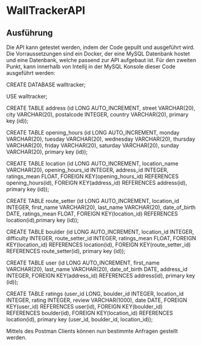 # WallTrackerAPI

## Ausführung
Die API kann getestet werden, indem der Code gepullt und ausgeführt wird.
Die Vorraussetzungen sind ein Docker, der eine MySQL Datenbank hostet und eine Datenbank, welche passend zur API aufgebaut ist. Für den zweiten Punkt, kann innerhalb von Intellij in der MySQL Konsole dieser Code ausgeführt werden:


CREATE DATABASE walltracker;

USE walltracker;

CREATE TABLE address (id LONG AUTO_INCREMENT, street VARCHAR(20), city VARCHAR(20), postalcode INTEGER, country VARCHAR(20), primary key (id));

CREATE TABLE opening_hours (id LONG AUTO_INCREMENT, monday VARCHAR(20), tuesday VARCHAR(20), wednesday VARCHAR(20), thursday VARCHAR(20), friday VARCHAR(20), saturday VARCHAR(20), sunday VARCHAR(20), primary key (id));


CREATE TABLE location (id LONG AUTO_INCREMENT, location_name VARCHAR(20), opening_hours_id INTEGER, address_id INTEGER, ratings_mean FLOAT, FOREIGN KEY(opening_hours_id) REFERENCES opening_hours(id), FOREIGN KEY(address_id) REFERENCES address(id), primary key (id));

CREATE TABLE route_setter (id LONG AUTO_INCREMENT, location_id INTEGER, first_name VARCHAR(20), last_name VARCHAR(20), date_of_birth DATE, ratings_mean FLOAT,  FOREIGN KEY(location_id) REFERENCES location(id),primary key (id));


CREATE TABLE boulder (id LONG AUTO_INCREMENT, location_id INTEGER, difficulty INTEGER, route_setter_id INTEGER, ratings_mean FLOAT, FOREIGN KEY(location_id) REFERENCES location(id), FOREIGN KEY(route_setter_id) REFERENCES route_setter(id), primary key (id));

CREATE TABLE user (id LONG AUTO_INCREMENT, first_name VARCHAR(20), last_name VARCHAR(20), date_of_birth DATE, address_id INTEGER, FOREIGN KEY(address_id) REFERENCES address(id), primary key (id));


CREATE TABLE ratings (user_id LONG, boulder_id INTEGER, location_id INTEGER, rating INTEGER, review VARCHAR(1000), date DATE, FOREIGN KEY(user_id) REFERENCES user(id), FOREIGN KEY(boulder_id) REFERENCES boulder(id), FOREIGN KEY(location_id) REFERENCES location(id), primary key (user_id, boulder_id, location_id));


Mittels des Postman Clients können nun bestimmte Anfragen gestellt werden.
